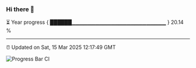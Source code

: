 ### Hi there 👋

⏳ Year progress { ██████▁▁▁▁▁▁▁▁▁▁▁▁▁▁▁▁▁▁▁▁▁▁▁▁ } 20.14 %

---

⏰ Updated on Sat, 15 Mar 2025 12:17:49 GMT

![Progress Bar CI](https://github.com/Shyam-Makwana/GitHub-Actions-Demo/workflows/Progress%20Bar%20CI/badge.svg)
